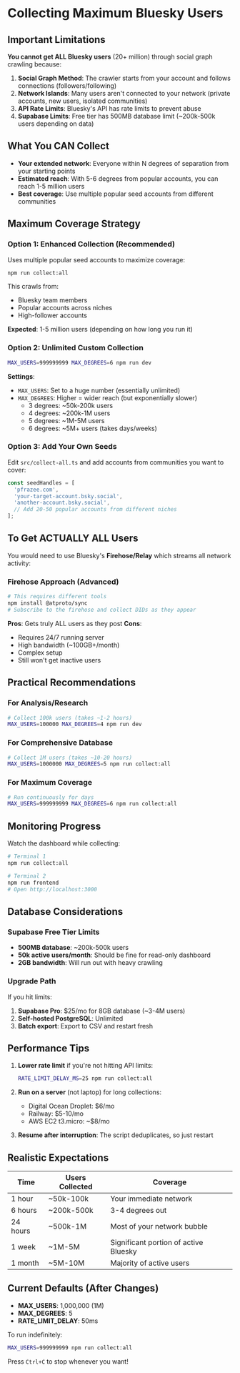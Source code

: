 # Collecting Maximum Bluesky Users

## Important Limitations

**You cannot get ALL Bluesky users** (20+ million) through social graph crawling because:

1. **Social Graph Method**: The crawler starts from your account and follows connections (followers/following)
2. **Network Islands**: Many users aren't connected to your network (private accounts, new users, isolated communities)
3. **API Rate Limits**: Bluesky's API has rate limits to prevent abuse
4. **Supabase Limits**: Free tier has 500MB database limit (~200k-500k users depending on data)

## What You CAN Collect

- **Your extended network**: Everyone within N degrees of separation from your starting points
- **Estimated reach**: With 5-6 degrees from popular accounts, you can reach 1-5 million users
- **Best coverage**: Use multiple popular seed accounts from different communities

## Maximum Coverage Strategy

### Option 1: Enhanced Collection (Recommended)

Uses multiple popular seed accounts to maximize coverage:

```bash
npm run collect:all
```

This crawls from:
- Bluesky team members
- Popular accounts across niches
- High-follower accounts

**Expected**: 1-5 million users (depending on how long you run it)

### Option 2: Unlimited Custom Collection

```bash
MAX_USERS=999999999 MAX_DEGREES=6 npm run dev
```

**Settings**:
- `MAX_USERS`: Set to a huge number (essentially unlimited)
- `MAX_DEGREES`: Higher = wider reach (but exponentially slower)
  - 3 degrees: ~50k-200k users
  - 4 degrees: ~200k-1M users  
  - 5 degrees: ~1M-5M users
  - 6 degrees: ~5M+ users (takes days/weeks)

### Option 3: Add Your Own Seeds

Edit `src/collect-all.ts` and add accounts from communities you want to cover:

```typescript
const seedHandles = [
  'pfrazee.com',
  'your-target-account.bsky.social',
  'another-account.bsky.social',
  // Add 20-50 popular accounts from different niches
];
```

## To Get ACTUALLY ALL Users

You would need to use Bluesky's **Firehose/Relay** which streams all network activity:

### Firehose Approach (Advanced)
```bash
# This requires different tools
npm install @atproto/sync
# Subscribe to the firehose and collect DIDs as they appear
```

**Pros**: Gets truly ALL users as they post
**Cons**: 
- Requires 24/7 running server
- High bandwidth (~100GB+/month)
- Complex setup
- Still won't get inactive users

## Practical Recommendations

### For Analysis/Research
```bash
# Collect 100k users (takes ~1-2 hours)
MAX_USERS=100000 MAX_DEGREES=4 npm run dev
```

### For Comprehensive Database
```bash
# Collect 1M users (takes ~10-20 hours)
MAX_USERS=1000000 MAX_DEGREES=5 npm run collect:all
```

### For Maximum Coverage
```bash
# Run continuously for days
MAX_USERS=999999999 MAX_DEGREES=6 npm run collect:all
```

## Monitoring Progress

Watch the dashboard while collecting:
```bash
# Terminal 1
npm run collect:all

# Terminal 2  
npm run frontend
# Open http://localhost:3000
```

## Database Considerations

### Supabase Free Tier Limits
- **500MB database**: ~200k-500k users
- **50k active users/month**: Should be fine for read-only dashboard
- **2GB bandwidth**: Will run out with heavy crawling

### Upgrade Path
If you hit limits:
1. **Supabase Pro**: $25/mo for 8GB database (~3-4M users)
2. **Self-hosted PostgreSQL**: Unlimited
3. **Batch export**: Export to CSV and restart fresh

## Performance Tips

1. **Lower rate limit** if you're not hitting API limits:
   ```bash
   RATE_LIMIT_DELAY_MS=25 npm run collect:all
   ```

2. **Run on a server** (not laptop) for long collections:
   - Digital Ocean Droplet: $6/mo
   - Railway: $5-10/mo
   - AWS EC2 t3.micro: ~$8/mo

3. **Resume after interruption**: The script deduplicates, so just restart

## Realistic Expectations

| Time | Users Collected | Coverage |
|------|----------------|----------|
| 1 hour | ~50k-100k | Your immediate network |
| 6 hours | ~200k-500k | 3-4 degrees out |
| 24 hours | ~500k-1M | Most of your network bubble |
| 1 week | ~1M-5M | Significant portion of active Bluesky |
| 1 month | ~5M-10M | Majority of active users |

## Current Defaults (After Changes)

- **MAX_USERS**: 1,000,000 (1M)
- **MAX_DEGREES**: 5
- **RATE_LIMIT_DELAY**: 50ms

To run indefinitely:
```bash
MAX_USERS=999999999 npm run collect:all
```

Press `Ctrl+C` to stop whenever you want!
